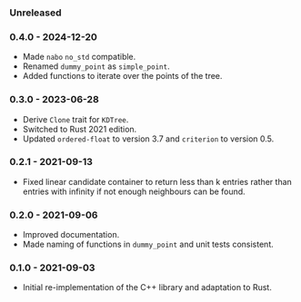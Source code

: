 ### Unreleased

### 0.4.0 - 2024-12-20

* Made `nabo` `no_std` compatible.
* Renamed `dummy_point` as `simple_point`.
* Added functions to iterate over the points of the tree.

### 0.3.0 - 2023-06-28

* Derive `Clone` trait for `KDTree`.
* Switched to Rust 2021 edition.
* Updated `ordered-float` to version 3.7 and `criterion` to version 0.5.

### 0.2.1 - 2021-09-13

* Fixed linear candidate container to return less than k entries rather than entries with infinity if not enough neighbours can be found.

### 0.2.0 - 2021-09-06

* Improved documentation.
* Made naming of functions in `dummy_point` and unit tests consistent.

### 0.1.0 - 2021-09-03

* Initial re-implementation of the C++ library and adaptation to Rust.
